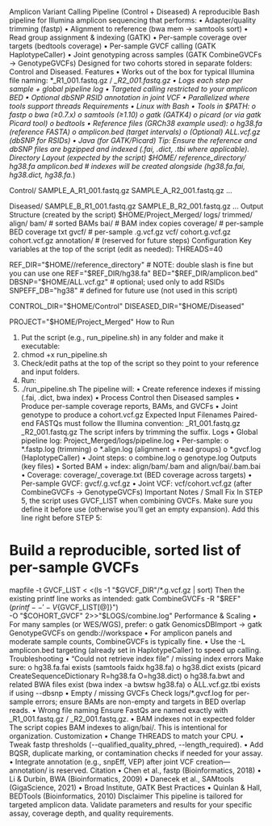 Amplicon Variant Calling Pipeline (Control + Diseased)
A reproducible Bash pipeline for Illumina amplicon sequencing that performs:
•	Adapter/quality trimming (fastp)
•	Alignment to reference (bwa mem → samtools sort)
•	Read group assignment & indexing (GATK)
•	Per-sample coverage over targets (bedtools coverage)
•	Per-sample GVCF calling (GATK HaplotypeCaller)
•	Joint genotyping across samples (GATK CombineGVCFs → GenotypeGVCFs)
Designed for two cohorts stored in separate folders: Control and Diseased.
Features
•	Works out of the box for typical Illumina file naming: *_R1_001.fastq.gz / *_R2_001.fastq.gz
•	Logs each step per sample + global pipeline log
•	Targeted calling restricted to your amplicon BED
•	Optional dbSNP RSID annotation in joint VCF
•	Parallelized where tools support threads
Requirements
•	Linux with Bash
•	Tools in $PATH:
o	fastp
o	bwa (≥0.7.x)
o	samtools (≥1.10)
o	gatk (GATK4)
o	picard (or via gatk Picard tool)
o	bedtools
•	Reference files (GRCh38 example used):
o	hg38.fa (reference FASTA)
o	amplicon.bed (target intervals)
o	(Optional) ALL.vcf.gz (dbSNP for RSIDs)
•	Java (for GATK/Picard)
Tip: Ensure the reference and dbSNP files are bgzipped and indexed (.fai, .dict, .tbi where applicable).
Directory Layout (expected by the script)
$HOME/
  reference_directory/
    hg38.fa
    amplicon.bed
    # indexes will be created alongside (hg38.fa.fai, hg38.dict, hg38.fa.*)

  Control/
    SAMPLE_A_R1_001.fastq.gz
    SAMPLE_A_R2_001.fastq.gz
    ...

  Diseased/
    SAMPLE_B_R1_001.fastq.gz
    SAMPLE_B_R2_001.fastq.gz
    ...
Output Structure (created by the script)
$HOME/Project_Merged/
  logs/
  trimmed/
  align/
    bam/   # sorted BAMs
    bai/   # BAM index copies
  coverage/    # per-sample BED coverage txt
  gvcf/        # per-sample .g.vcf.gz
  vcf/
    cohort.g.vcf.gz
    cohort.vcf.gz
  annotation/  # (reserved for future steps)
Configuration
Key variables at the top of the script (edit as needed):
THREADS=40

REF_DIR="$HOME//reference_directory"   # NOTE: double slash is fine but you can use one
REF="$REF_DIR/hg38.fa"
BED="$REF_DIR/amplicon.bed"
DBSNP="$HOME/ALL.vcf.gz"               # optional; used only to add RSIDs
SNPEFF_DB="hg38"                       # defined for future use (not used in this script)

CONTROL_DIR="$HOME/Control"
DISEASED_DIR="$HOME/Diseased"

PROJECT="$HOME/Project_Merged"
How to Run
1.	Put the script (e.g., run_pipeline.sh) in any folder and make it executable:
2.	chmod +x run_pipeline.sh
3.	Check/edit paths at the top of the script so they point to your reference and input folders.
4.	Run:
5.	./run_pipeline.sh
The pipeline will:
•	Create reference indexes if missing (.fai, .dict, bwa index)
•	Process Control then Diseased samples
•	Produce per-sample coverage reports, BAMs, and GVCFs
•	Joint genotype to produce a cohort.vcf.gz
Expected Input Filenames
Paired-end FASTQs must follow the Illumina convention:
<SampleID>_R1_001.fastq.gz
<SampleID>_R2_001.fastq.gz
The script infers <SampleID> by trimming the suffix.
Logs
•	Global pipeline log: Project_Merged/logs/pipeline.log
•	Per-sample:
o	*.fastp.log (trimming)
o	*.align.log (alignment + read groups)
o	*.gvcf.log (HaplotypeCaller)
•	Joint steps:
o	combine.log
o	genotype.log
Outputs (key files)
•	Sorted BAM + index: align/bam/<SAMPLE>.bam and align/bai/<SAMPLE>.bam.bai
•	Coverage: coverage/<SAMPLE>_coverage.txt (BED coverage across targets)
•	Per-sample GVCF: gvcf/<SAMPLE>.g.vcf.gz
•	Joint VCF: vcf/cohort.vcf.gz (after CombineGVCFs → GenotypeGVCFs)
Important Notes / Small Fix
In STEP 5, the script uses GVCF_LIST when combining GVCFs. Make sure you define it before use (otherwise you’ll get an empty expansion). Add this line right before STEP 5:
# Build a reproducible, sorted list of per-sample GVCFs
mapfile -t GVCF_LIST < <(ls -1 "$GVCF_DIR"/*.g.vcf.gz | sort)
Then the existing printf line works as intended:
gatk CombineGVCFs -R "$REF" \
  $(printf -- '-V %q ' "${GVCF_LIST[@]}") \
  -O "$COHORT_GVCF" 2>>"$LOGS/combine.log"
Performance & Scaling
•	For many samples (or WES/WGS), prefer:
o	gatk GenomicsDBImport → gatk GenotypeGVCFs on gendb://workspace
•	For amplicon panels and moderate sample counts, CombineGVCFs is typically fine.
•	Use the -L amplicon.bed targeting (already set in HaplotypeCaller) to speed up calling.
Troubleshooting
•	“Could not retrieve index file” / missing index errors
Make sure:
o	hg38.fa.fai exists (samtools faidx hg38.fa)
o	hg38.dict exists (picard CreateSequenceDictionary R=hg38.fa O=hg38.dict)
o	hg38.fa.bwt and related BWA files exist (bwa index -a bwtsw hg38.fa)
o	ALL.vcf.gz.tbi exists if using --dbsnp
•	Empty / missing GVCFs
Check logs/*.gvcf.log for per-sample errors; ensure BAMs are non-empty and targets in BED overlap reads.
•	Wrong file naming
Ensure FastQs are named exactly with _R1_001.fastq.gz / _R2_001.fastq.gz.
•	BAM indexes not in expected folder
The script copies BAM indexes to align/bai/. This is intentional for organization.
Customization
•	Change THREADS to match your CPU.
•	Tweak fastp thresholds (--qualified_quality_phred, --length_required).
•	Add BQSR, duplicate marking, or contamination checks if needed for your assay.
•	Integrate annotation (e.g., snpEff, VEP) after joint VCF creation—annotation/ is reserved.
Citation
•	Chen et al., fastp (Bioinformatics, 2018)
•	Li & Durbin, BWA (Bioinformatics, 2009)
•	Danecek et al., SAMtools (GigaScience, 2021)
•	Broad Institute, GATK Best Practices
•	Quinlan & Hall, BEDTools (Bioinformatics, 2010)
Disclaimer
This pipeline is tailored for targeted amplicon data. Validate parameters and results for your specific assay, coverage depth, and quality requirements.

